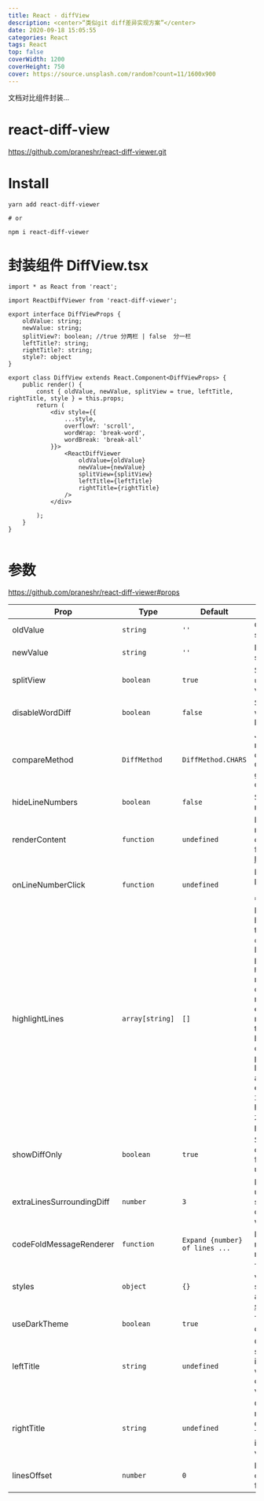 ```yaml
---
title: React - diffView
description: <center>“类似git diff差异实现方案”</center>
date: 2020-09-18 15:05:55
categories: React
tags: React
top: false
coverWidth: 1200
coverHeight: 750
cover: https://source.unsplash.com/random?count=11/1600x900
---
```

文档对比组件封装...
<!--more-->


# react-diff-view
https://github.com/praneshr/react-diff-viewer.git

# Install
```
yarn add react-diff-viewer

# or

npm i react-diff-viewer
```

# 封装组件 DiffView.tsx
```
import * as React from 'react';

import ReactDiffViewer from 'react-diff-viewer';

export interface DiffViewProps {
	oldValue: string;
	newValue: string;
	splitView?: boolean; //true 分两栏 | false  分一栏
	leftTitle?: string;
	rightTitle?: string;
	style?: object
}

export class DiffView extends React.Component<DiffViewProps> {
	public render() {
		const { oldValue, newValue, splitView = true, leftTitle, rightTitle, style } = this.props;
		return (
			<div style={{
				...style,
				overflowY: 'scroll',
				wordWrap: 'break-word',
				wordBreak: 'break-all'
			}}>
				<ReactDiffViewer
					oldValue={oldValue}
					newValue={newValue}
					splitView={splitView}
					leftTitle={leftTitle}
					rightTitle={rightTitle}
				/>
			</div>

		);
	}
}


```

# 参数
https://github.com/praneshr/react-diff-viewer#props

| Prop                      | Type            | Default                        | Description                                                                                                                                                                                                                                                                                                                                                                                                      |
| ------------------------- | --------------- | ------------------------------ | ---------------------------------------------------------------------------------------------------------------------------------------------------------------------------------------------------------------------------------------------------------------------------------------------------------------------------------------------------------------------------------------------------------------- |
| oldValue                  | `string`        | `''`                           | Old value as string.                                                                                                                                                                                                                                                                                                                                                                                             |
| newValue                  | `string`        | `''`                           | New value as string.                                                                                                                                                                                                                                                                                                                                                                                             |
| splitView                 | `boolean`       | `true`                         | Switch between `unified` and `split` view.                                                                                                                                                                                                                                                                                                                                                                       |
| disableWordDiff           | `boolean`       | `false`                        | Show and hide word diff in a diff line.                                                                                                                                                                                                                                                                                                                                                                          |
| compareMethod             | `DiffMethod`    | `DiffMethod.CHARS`             | JsDiff text diff method used for diffing strings. Check out the [guide](https://github.com/praneshr/react-diff-viewer/tree/v3.0.0#text-block-diff-comparison) to use different methods.                                                                                                                                                                                                                          |
| hideLineNumbers           | `boolean`       | `false`                        | Show and hide line numbers.                                                                                                                                                                                                                                                                                                                                                                                      |
| renderContent             | `function`      | `undefined`                    | Render Prop API to render code in the diff viewer. Helpful for [syntax highlighting](https://github.com/praneshr/react-diff-viewer#syntax-highlighting)                                                                                                                                                                                                                                                          |
| onLineNumberClick         | `function`      | `undefined`                    | Event handler for line number click. `(lineId: string) => void`                                                                                                                                                                                                                                                                                                                                                  |
| highlightLines            | `array[string]` | `[]`                           | List of lines to be highlighted. Works together with `onLineNumberClick`. Line number are prefixed with `L` and `R` for the left and right section of the diff viewer, respectively. For example, `L-20` means 20th line in the left pane. To highlight a range of line numbers, pass the prefixed line number as an array. For example, `[L-2, L-3, L-4, L-5]` will highlight the lines `2-5` in the left pane. |
| showDiffOnly              | `boolean`       | `true`                         | Shows only the diffed lines and folds the unchanged lines                                                                                                                                                                                                                                                                                                                                                        |
| extraLinesSurroundingDiff | `number`        | `3`                            | Number of extra unchanged lines surrounding the diff. Works along with `showDiffOnly`.                                                                                                                                                                                                                                                                                                                           |
| codeFoldMessageRenderer   | `function`      | `Expand {number} of lines ...` | Render Prop API to render code fold message.                                                                                                                                                                                                                                                                                                                                                                     |
| styles                    | `object`        | `{}`                           | To override style variables and styles. Learn more about [overriding styles](https://github.com/praneshr/react-diff-viewer#overriding-styles)                                                                                                                                                                                                                                                                    |
| useDarkTheme              | `boolean`       | `true`                         | To enable/disable dark theme.                                                                                                                                                                                                                                                                                                                                                                                    |
| leftTitle                 | `string`        | `undefined`                    | Column title for left section of the diff in split view. This will be used as the only title in inline view.                                                                                                                                                                                                                                                                                                     |
| rightTitle                | `string`        | `undefined`                    | Column title for right section of the diff in split view. This will be ignored in inline view.                                                                                                                                                                                                                                                                                                                   |
| linesOffset               | `number`        | `0`                            | Number to start count code lines from.                                                                                                                                                                                                                                                                                                                                                                           |